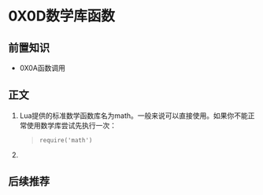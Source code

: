 # 0X0D数学库函数
## 前置知识
* 0X0A函数调用
## 正文
1. Lua提供的标准数学函数库名为math。一般来说可以直接使用。如果你不能正常使用数学库尝试先执行一次：
    >```
    >require('math')
    >```
2. 
## 后续推荐